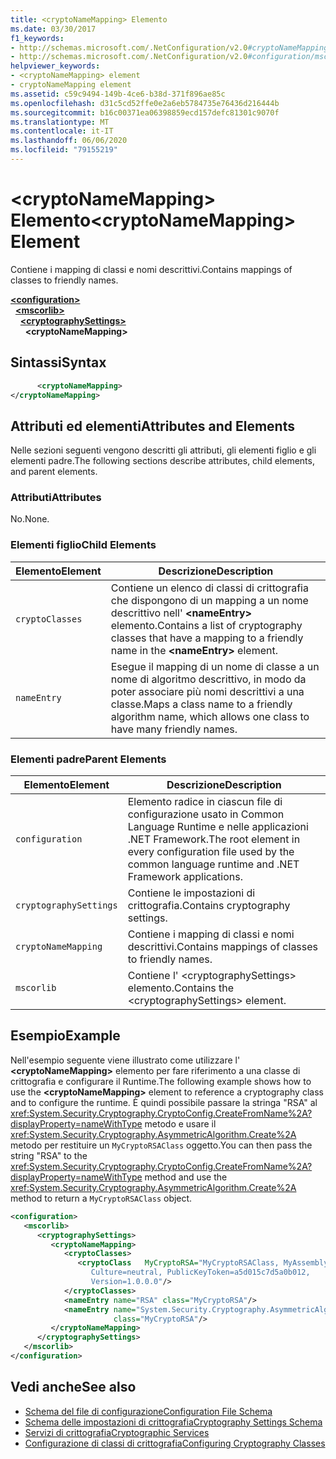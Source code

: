 ```yaml
---
title: <cryptoNameMapping> Elemento
ms.date: 03/30/2017
f1_keywords:
- http://schemas.microsoft.com/.NetConfiguration/v2.0#cryptoNameMapping
- http://schemas.microsoft.com/.NetConfiguration/v2.0#configuration/mscorlib/cryptographySettings/cryptoNameMapping
helpviewer_keywords:
- <cryptoNameMapping> element
- cryptoNameMapping element
ms.assetid: c59c9494-149b-4ce6-b38d-371f896ae85c
ms.openlocfilehash: d31c5cd52ffe0e2a6eb5784735e76436d216444b
ms.sourcegitcommit: b16c00371ea06398859ecd157defc81301c9070f
ms.translationtype: MT
ms.contentlocale: it-IT
ms.lasthandoff: 06/06/2020
ms.locfileid: "79155219"
---
```

# <a name="cryptonamemapping-element"></a><span data-ttu-id="44b6c-102">\<cryptoNameMapping> Elemento</span><span class="sxs-lookup"><span data-stu-id="44b6c-102">\<cryptoNameMapping> Element</span></span>
<span data-ttu-id="44b6c-103">Contiene i mapping di classi e nomi descrittivi.</span><span class="sxs-lookup"><span data-stu-id="44b6c-103">Contains mappings of classes to friendly names.</span></span>  

[**\<configuration>**](../configuration-element.md)\
&nbsp;&nbsp;[**\<mscorlib>**](mscorlib-element-for-cryptography-settings.md)\
&nbsp;&nbsp;&nbsp;&nbsp;[**\<cryptographySettings>**](cryptographysettings-element.md)\
&nbsp;&nbsp;&nbsp;&nbsp;&nbsp;&nbsp;**\<cryptoNameMapping>**

## <a name="syntax"></a><span data-ttu-id="44b6c-104">Sintassi</span><span class="sxs-lookup"><span data-stu-id="44b6c-104">Syntax</span></span>  
  
```xml  
      <cryptoNameMapping>
</cryptoNameMapping>  
```  
  
## <a name="attributes-and-elements"></a><span data-ttu-id="44b6c-105">Attributi ed elementi</span><span class="sxs-lookup"><span data-stu-id="44b6c-105">Attributes and Elements</span></span>  
 <span data-ttu-id="44b6c-106">Nelle sezioni seguenti vengono descritti gli attributi, gli elementi figlio e gli elementi padre.</span><span class="sxs-lookup"><span data-stu-id="44b6c-106">The following sections describe attributes, child elements, and parent elements.</span></span>  
  
### <a name="attributes"></a><span data-ttu-id="44b6c-107">Attributi</span><span class="sxs-lookup"><span data-stu-id="44b6c-107">Attributes</span></span>  
 <span data-ttu-id="44b6c-108">No.</span><span class="sxs-lookup"><span data-stu-id="44b6c-108">None.</span></span>  
  
### <a name="child-elements"></a><span data-ttu-id="44b6c-109">Elementi figlio</span><span class="sxs-lookup"><span data-stu-id="44b6c-109">Child Elements</span></span>  
  
|<span data-ttu-id="44b6c-110">Elemento</span><span class="sxs-lookup"><span data-stu-id="44b6c-110">Element</span></span>|<span data-ttu-id="44b6c-111">Descrizione</span><span class="sxs-lookup"><span data-stu-id="44b6c-111">Description</span></span>|  
|-------------|-----------------|  
|`cryptoClasses`|<span data-ttu-id="44b6c-112">Contiene un elenco di classi di crittografia che dispongono di un mapping a un nome descrittivo nell' **\<nameEntry>** elemento.</span><span class="sxs-lookup"><span data-stu-id="44b6c-112">Contains a list of cryptography classes that have a mapping to a friendly name in the **\<nameEntry>** element.</span></span>|  
|`nameEntry`|<span data-ttu-id="44b6c-113">Esegue il mapping di un nome di classe a un nome di algoritmo descrittivo, in modo da poter associare più nomi descrittivi a una classe.</span><span class="sxs-lookup"><span data-stu-id="44b6c-113">Maps a class name to a friendly algorithm name, which allows one class to have many friendly names.</span></span>|  
  
### <a name="parent-elements"></a><span data-ttu-id="44b6c-114">Elementi padre</span><span class="sxs-lookup"><span data-stu-id="44b6c-114">Parent Elements</span></span>  
  
|<span data-ttu-id="44b6c-115">Elemento</span><span class="sxs-lookup"><span data-stu-id="44b6c-115">Element</span></span>|<span data-ttu-id="44b6c-116">Descrizione</span><span class="sxs-lookup"><span data-stu-id="44b6c-116">Description</span></span>|  
|-------------|-----------------|  
|`configuration`|<span data-ttu-id="44b6c-117">Elemento radice in ciascun file di configurazione usato in Common Language Runtime e nelle applicazioni .NET Framework.</span><span class="sxs-lookup"><span data-stu-id="44b6c-117">The root element in every configuration file used by the common language runtime and .NET Framework applications.</span></span>|  
|`cryptographySettings`|<span data-ttu-id="44b6c-118">Contiene le impostazioni di crittografia.</span><span class="sxs-lookup"><span data-stu-id="44b6c-118">Contains cryptography settings.</span></span>|  
|`cryptoNameMapping`|<span data-ttu-id="44b6c-119">Contiene i mapping di classi e nomi descrittivi.</span><span class="sxs-lookup"><span data-stu-id="44b6c-119">Contains mappings of classes to friendly names.</span></span>|  
|`mscorlib`|<span data-ttu-id="44b6c-120">Contiene l' \<cryptographySettings> elemento.</span><span class="sxs-lookup"><span data-stu-id="44b6c-120">Contains the \<cryptographySettings> element.</span></span>|  
  
## <a name="example"></a><span data-ttu-id="44b6c-121">Esempio</span><span class="sxs-lookup"><span data-stu-id="44b6c-121">Example</span></span>  
 <span data-ttu-id="44b6c-122">Nell'esempio seguente viene illustrato come utilizzare l' **\<cryptoNameMapping>** elemento per fare riferimento a una classe di crittografia e configurare il Runtime.</span><span class="sxs-lookup"><span data-stu-id="44b6c-122">The following example shows how to use the **\<cryptoNameMapping>** element to reference a cryptography class and to configure the runtime.</span></span> <span data-ttu-id="44b6c-123">È quindi possibile passare la stringa "RSA" al <xref:System.Security.Cryptography.CryptoConfig.CreateFromName%2A?displayProperty=nameWithType> metodo e usare il <xref:System.Security.Cryptography.AsymmetricAlgorithm.Create%2A> metodo per restituire un `MyCryptoRSAClass` oggetto.</span><span class="sxs-lookup"><span data-stu-id="44b6c-123">You can then pass the string "RSA" to the <xref:System.Security.Cryptography.CryptoConfig.CreateFromName%2A?displayProperty=nameWithType> method and use the <xref:System.Security.Cryptography.AsymmetricAlgorithm.Create%2A> method to return a `MyCryptoRSAClass` object.</span></span>  
  
```xml  
<configuration>  
   <mscorlib>  
      <cryptographySettings>  
         <cryptoNameMapping>  
            <cryptoClasses>  
               <cryptoClass   MyCryptoRSA="MyCryptoRSAClass, MyAssembly  
                  Culture=neutral, PublicKeyToken=a5d015c7d5a0b012,  
                  Version=1.0.0.0"/>  
            </cryptoClasses>  
            <nameEntry name="RSA" class="MyCryptoRSA"/>  
            <nameEntry name="System.Security.Cryptography.AsymmetricAlgorithm"  
                       class="MyCryptoRSA"/>  
         </cryptoNameMapping>  
      </cryptographySettings>  
   </mscorlib>  
</configuration>  
```  
  
## <a name="see-also"></a><span data-ttu-id="44b6c-124">Vedi anche</span><span class="sxs-lookup"><span data-stu-id="44b6c-124">See also</span></span>

- [<span data-ttu-id="44b6c-125">Schema del file di configurazione</span><span class="sxs-lookup"><span data-stu-id="44b6c-125">Configuration File Schema</span></span>](../index.md)
- [<span data-ttu-id="44b6c-126">Schema delle impostazioni di crittografia</span><span class="sxs-lookup"><span data-stu-id="44b6c-126">Cryptography Settings Schema</span></span>](index.md)
- [<span data-ttu-id="44b6c-127">Servizi di crittografia</span><span class="sxs-lookup"><span data-stu-id="44b6c-127">Cryptographic Services</span></span>](../../../../standard/security/cryptographic-services.md)
- [<span data-ttu-id="44b6c-128">Configurazione di classi di crittografia</span><span class="sxs-lookup"><span data-stu-id="44b6c-128">Configuring Cryptography Classes</span></span>](../../configure-cryptography-classes.md)
